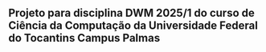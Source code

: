 ## Projeto para disciplina DWM 2025/1 do curso de Ciência da Computação da Universidade Federal do Tocantins Campus Palmas
